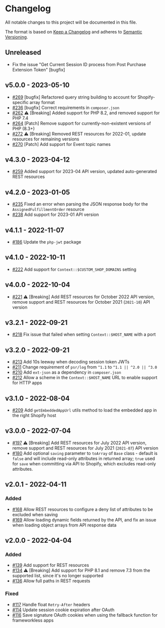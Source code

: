 # Changelog

All notable changes to this project will be documented in this file.

The format is based on [Keep a Changelog](http://keepachangelog.com/en/1.0.0/)
and adheres to [Semantic Versioning](http://semver.org/spec/v2.0.0.html).

## Unreleased
- Fix the issue "Get Current Session ID process from Post Purchase Extension Token" [bugfix] 

## v5.0.0 - 2023-05-10

- [#269](https://github.com/Shopify/shopify-api-php/pull/269) [bugfix] Refactored query string building to account for Shopify-specific array format
- [#236](https://github.com/Shopify/shopify-api-php/pull/236) [bugfix] Correct requirements in `composer.json`
- [#262](https://github.com/Shopify/shopify-api-php/pull/262) ⚠️ [Breaking] Added support for PHP 8.2, and removed support for PHP 7.4
- [#264](https://github.com/Shopify/shopify-api-php/pull/264) [Patch] Remove support for currently-non-existent versions of PHP (8.3+)
- [#272](https://github.com/Shopify/shopify-api-php/pull/272) ⚠️ [Breaking] Removed REST resources for 2022-01, update resources for remaining versions
- [#270](https://github.com/Shopify/shopify-api-php/pull/270) [Patch] Add support for Event topic names

## v4.3.0 - 2023-04-12

- [#259](https://github.com/Shopify/shopify-api-php/pull/259) Added support for 2023-04 API version, updated auto-generated REST resources

## v4.2.0 - 2023-01-05

- [#235](https://github.com/Shopify/shopify-api-php/pull/235) Fixed an error when parsing the JSON response body for the `AssignedFulfillmentOrder` resource
- [#238](https://github.com/Shopify/shopify-api-php/pull/238) Add support for 2023-01 API version

## v4.1.1 - 2022-11-07

- [#186](https://github.com/Shopify/shopify-api-php/pull/186) Update the `php-jwt` package

## v4.1.0 - 2022-10-11

- [#222](https://github.com/Shopify/shopify-api-php/pull/222) Add support for `Context::$CUSTOM_SHOP_DOMAINS` setting

## v4.0.0 - 2022-10-04

- [#221](https://github.com/Shopify/shopify-api-php/pull/221) ⚠️ [Breaking] Add REST resources for October 2022 API version, remove support and REST resources for October 2021 (`2021-10`) API version

## v3.2.1 - 2022-09-21

- [#218](https://github.com/Shopify/shopify-api-php/pull/218) Fix issue that failed when setting `Context::$HOST_NAME` with a port

## v3.2.0 - 2022-09-21

- [#213](https://github.com/Shopify/shopify-api-php/pull/213) Add 10s leeway when decoding session token JWTs
- [#211](https://github.com/Shopify/shopify-api-php/pull/211) Change requirement of `psr/log` from `^1.1` to `^1.1 || ^2.0 || ^3.0`
- [#210](https://github.com/Shopify/shopify-api-php/pull/210) Add `ext-json` as a dependency in `composer.json`
- [#212](https://github.com/Shopify/shopify-api-php/pull/212) Allow a scheme in the `Context::$HOST_NAME` URL to enable support for HTTP apps

## v3.1.0 - 2022-08-04

- [#209](https://github.com/Shopify/shopify-api-php/pull/209) Add `getEmbeddedAppUrl` utils method to load the embedded app in the right Shopify host

## v3.0.0 - 2022-07-04

- [#197](https://github.com/Shopify/shopify-api-php/pull/197) ⚠️ [Breaking] Add REST resources for July 2022 API version, remove support and REST resources for July 2021 (`2021-07`) API version
- [#180](https://github.com/Shopify/shopify-api-php/pull/180) Add optional `saving` parameter to `toArray` of `Base` class - default is `false` and will include read-only attributes in returned array; `true` used for `save` when committing via API to Shopify, which excludes read-only attributes.

## v2.0.1 - 2022-04-11

### Added

- [#168](https://github.com/Shopify/shopify-api-php/pull/168) Allow REST resources to configure a deny list of attributes to be excluded when saving
- [#169](https://github.com/Shopify/shopify-api-php/pull/169) Allow loading dynamic fields returned by the API, and fix an issue when loading object arrays from API response data

## v2.0.0 - 2022-04-04

### Added

- [#139](https://github.com/Shopify/shopify-api-php/pull/139) Add support for REST resources
- [#134](https://github.com/Shopify/shopify-api-php/pull/134) ⚠️ [Breaking] Add support for PHP 8.1 and remove 7.3 from the supported list, since it's no longer supported
- [#136](https://github.com/Shopify/shopify-api-php/pull/136) Allow full paths in REST requests

### Fixed

- [#117](https://github.com/Shopify/shopify-api-php/pull/117) Handle float `Retry-After` headers
- [#114](https://github.com/Shopify/shopify-api-php/pull/114) Update session cookie expiration after OAuth
- [#116](https://github.com/Shopify/shopify-api-php/pull/116) Save signature OAuth cookies when using the fallback function for frameworkless apps
